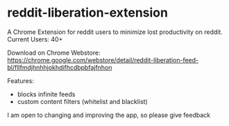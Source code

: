 # reddit-liberation-extension
 A Chrome Extension for reddit users to minimize lost productivity on reddit. Current Users: 40+
 
 Download on Chrome Webstore: https://chrome.google.com/webstore/detail/reddit-liberation-feed-bl/fllfmdjhnhhjokhdifhcdbpbfajfnhon
 
 Features:
 - blocks infinite feeds
 - custom content filters (whitelist and blacklist)

I am open to changing and improving the app, so please give feedback
